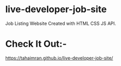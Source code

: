 # live-developer-job-site
Job Listing Website Created with HTML CSS JS API. 

# Check It Out:-
https://tahaimran.github.io/live-developer-job-site/
